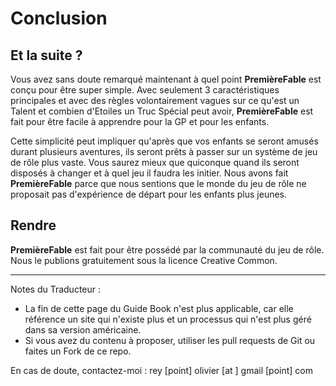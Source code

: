 # Conclusion

## Et la suite ?

Vous avez sans doute remarqué maintenant à quel point **PremièreFable** est conçu pour être super simple. Avec seulement 3 caractéristiques principales et avec des règles volontairement vagues sur ce qu'est un Talent et combien d'Etoiles un Truc Spécial peut avoir, **PremièreFable** est fait pour être facile à apprendre pour la GP et pour les enfants.

Cette simplicité peut impliquer qu'après que vos enfants se seront amusés durant plusieurs aventures, ils seront prêts à passer sur un système de jeu de rôle plus vaste. Vous saurez mieux que quiconque quand ils seront disposés à changer et à quel jeu il faudra les initier. Nous avons fait **PremièreFable** parce que nous sentions que le monde du jeu de rôle ne proposait pas d'expérience de départ pour les enfants plus jeunes.

## Rendre

**PremièreFable** est fait pour être possédé par la communauté du jeu de rôle. Nous le publions gratuitement sous la licence Creative Common.

-----

Notes du Traducteur :

* La fin de cette page du Guide Book n'est plus applicable, car elle référence un site qui n'existe plus et un processus qui n'est plus géré dans sa version américaine.
* Si vous avez du contenu à proposer, utiliser les pull requests de Git ou faites un Fork de ce repo.

En cas de doute, contactez-moi : rey [point] olivier [at ] gmail [point] com


